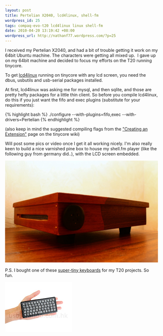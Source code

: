 ```yaml
---
layout: post
title: Pertelian X2040, lcd4linux, shell-fm
wordpress_id: 25
tags: compaq-evo-t20 lcd4linux linux shell-fm
date: 2010-04-20 13:19:42 +08:00
wordpress_url: http://nathanf77.wordpress.com/?p=25
---
```

I received my Pertelian X2040, and had a bit of trouble getting it work on my 64bit Ubuntu machine.
The characters were getting all mixed up. 
I gave up on my 64bit machine and decided to focus my efforts on the T20 running tinycore.

To get <a href="http://lcd4linux.bulix.org/">lcd4linux</a> running on tinycore with any lcd screen,
you need the dbus, usbutils and usb-serial packages installed.

At first, lcd4linux was asking me for mysql, and then sqlite, and those are pretty hefty
packages for a little thin client. So before you compile lcd4linux,
do this if you just want the fifo and exec plugins (substitute for your requirements):

{% highlight bash %}
./configure --with-plugins=fifo,exec --with-drivers=Pertelian
{% endhighlight %}

(also keep in mind the suggested compiling flags from the
<a href="http://wiki.tinycorelinux.com/tiki-index.php?page=Creating+Extensions">"Creating an Extension"</a>
page on the tinycore wiki)

Will post some pics or video once I get it all working nicely.
I'm also really keen to build a nice varnished pine box to house my shell.fm player
(like the following guy from germany did..), with the LCD screen embedded.

<img class="lightbox" alt="T20 Thin Client pine box made by Dominik Huber" src="/images/posts/2010/04/thinclient.jpg" />

P.S. I bought one of these <a href="http://usb.brando.com/prod_detail.php?prod_id=00666">super-tiny keyboards</a>
for my T20 projects. So fun.

<img alt="Super Tiny USB Keyboard" src="/images/posts/2010/04/supertiny-keyboard.jpg" />

